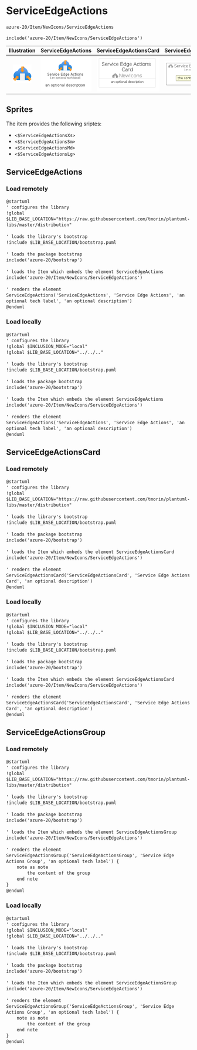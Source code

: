 # ServiceEdgeActions


```text
azure-20/Item/NewIcons/ServiceEdgeActions
```

```text
include('azure-20/Item/NewIcons/ServiceEdgeActions')
```



| Illustration | ServiceEdgeActions | ServiceEdgeActionsCard | ServiceEdgeActionsGroup |
| :---: | :---: | :---: | :---: |
| ![illustration for Illustration](../../../azure-20/Item/NewIcons/ServiceEdgeActions.png) | ![illustration for ServiceEdgeActions](../../../azure-20/Item/NewIcons/ServiceEdgeActions.Local.png) | ![illustration for ServiceEdgeActionsCard](../../../azure-20/Item/NewIcons/ServiceEdgeActionsCard.Local.png) | ![illustration for ServiceEdgeActionsGroup](../../../azure-20/Item/NewIcons/ServiceEdgeActionsGroup.Local.png) |



## Sprites
The item provides the following sriptes:

- `<$ServiceEdgeActionsXs>`
- `<$ServiceEdgeActionsSm>`
- `<$ServiceEdgeActionsMd>`
- `<$ServiceEdgeActionsLg>`





## ServiceEdgeActions

### Load remotely
```plantuml
@startuml
' configures the library
!global $LIB_BASE_LOCATION="https://raw.githubusercontent.com/tmorin/plantuml-libs/master/distribution"

' loads the library's bootstrap
!include $LIB_BASE_LOCATION/bootstrap.puml

' loads the package bootstrap
include('azure-20/bootstrap')

' loads the Item which embeds the element ServiceEdgeActions
include('azure-20/Item/NewIcons/ServiceEdgeActions')

' renders the element
ServiceEdgeActions('ServiceEdgeActions', 'Service Edge Actions', 'an optional tech label', 'an optional description')
@enduml
```

### Load locally
```plantuml
@startuml
' configures the library
!global $INCLUSION_MODE="local"
!global $LIB_BASE_LOCATION="../../.."

' loads the library's bootstrap
!include $LIB_BASE_LOCATION/bootstrap.puml

' loads the package bootstrap
include('azure-20/bootstrap')

' loads the Item which embeds the element ServiceEdgeActions
include('azure-20/Item/NewIcons/ServiceEdgeActions')

' renders the element
ServiceEdgeActions('ServiceEdgeActions', 'Service Edge Actions', 'an optional tech label', 'an optional description')
@enduml
```

## ServiceEdgeActionsCard

### Load remotely
```plantuml
@startuml
' configures the library
!global $LIB_BASE_LOCATION="https://raw.githubusercontent.com/tmorin/plantuml-libs/master/distribution"

' loads the library's bootstrap
!include $LIB_BASE_LOCATION/bootstrap.puml

' loads the package bootstrap
include('azure-20/bootstrap')

' loads the Item which embeds the element ServiceEdgeActionsCard
include('azure-20/Item/NewIcons/ServiceEdgeActions')

' renders the element
ServiceEdgeActionsCard('ServiceEdgeActionsCard', 'Service Edge Actions Card', 'an optional description')
@enduml
```

### Load locally
```plantuml
@startuml
' configures the library
!global $INCLUSION_MODE="local"
!global $LIB_BASE_LOCATION="../../.."

' loads the library's bootstrap
!include $LIB_BASE_LOCATION/bootstrap.puml

' loads the package bootstrap
include('azure-20/bootstrap')

' loads the Item which embeds the element ServiceEdgeActionsCard
include('azure-20/Item/NewIcons/ServiceEdgeActions')

' renders the element
ServiceEdgeActionsCard('ServiceEdgeActionsCard', 'Service Edge Actions Card', 'an optional description')
@enduml
```

## ServiceEdgeActionsGroup

### Load remotely
```plantuml
@startuml
' configures the library
!global $LIB_BASE_LOCATION="https://raw.githubusercontent.com/tmorin/plantuml-libs/master/distribution"

' loads the library's bootstrap
!include $LIB_BASE_LOCATION/bootstrap.puml

' loads the package bootstrap
include('azure-20/bootstrap')

' loads the Item which embeds the element ServiceEdgeActionsGroup
include('azure-20/Item/NewIcons/ServiceEdgeActions')

' renders the element
ServiceEdgeActionsGroup('ServiceEdgeActionsGroup', 'Service Edge Actions Group', 'an optional tech label') {
    note as note
        the content of the group
    end note
}
@enduml
```

### Load locally
```plantuml
@startuml
' configures the library
!global $INCLUSION_MODE="local"
!global $LIB_BASE_LOCATION="../../.."

' loads the library's bootstrap
!include $LIB_BASE_LOCATION/bootstrap.puml

' loads the package bootstrap
include('azure-20/bootstrap')

' loads the Item which embeds the element ServiceEdgeActionsGroup
include('azure-20/Item/NewIcons/ServiceEdgeActions')

' renders the element
ServiceEdgeActionsGroup('ServiceEdgeActionsGroup', 'Service Edge Actions Group', 'an optional tech label') {
    note as note
        the content of the group
    end note
}
@enduml
```

